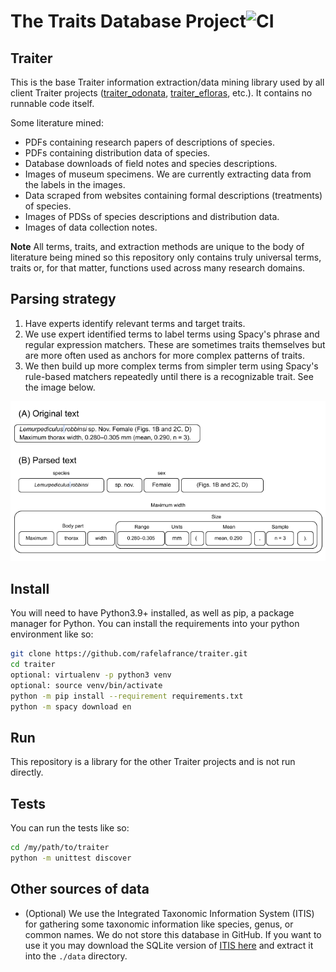 # The Traits Database Project![CI](https://github.com/rafelafrance/traiter/workflows/CI/badge.svg)

## Traiter
This is the base Traiter information extraction/data mining library used by all client Traiter projects ([traiter_odonata](https://github.com/rafelafrance/traiter_odonata), [traiter_efloras](https://github.com/rafelafrance/traiter_efloras), etc.). It contains no runnable code itself.

Some literature mined:
- PDFs containing research papers of descriptions of species.
- PDFs containing distribution data of species.
- Database downloads of field notes and species descriptions.
- Images of museum specimens. We are currently extracting data from the labels in the images.
- Data scraped from websites containing formal descriptions (treatments) of species.
- Images of PDSs of species descriptions and distribution data.
- Images of data collection notes.

**Note** All terms, traits, and extraction methods are unique to the body of literature being mined so this repository only contains truly universal terms, traits or, for that matter, functions used across many research domains.

## Parsing strategy
1. Have experts identify relevant terms and target traits.
1. We use expert identified terms to label terms using Spacy's phrase and regular expression matchers. These are sometimes traits themselves but are more often used as anchors for more complex patterns of traits.
1. We then build up more complex terms from simpler term using Spacy's rule-based matchers repeatedly until there is a recognizable trait. See the image below.

![parsing example](assets/anoplura_rules.png)

## Install
You will need to have Python3.9+ installed, as well as pip, a package manager for Python. You can install the requirements into your python environment like so:
```bash
git clone https://github.com/rafelafrance/traiter.git
cd traiter
optional: virtualenv -p python3 venv
optional: source venv/bin/activate
python -m pip install --requirement requirements.txt
python -m spacy download en
```

## Run
This repository is a library for the other Traiter projects and is not run directly.

## Tests
You can run the tests like so:
```bash
cd /my/path/to/traiter
python -m unittest discover
```

## Other sources of data
- (Optional) We use the Integrated Taxonomic Information System (ITIS) for gathering some taxonomic information like species, genus, or common names. We do not store this database in GitHub. If you want to use it you may download the SQLite version of [ITIS here](https://www.itis.gov/downloads/index.html) and extract it into the `./data` directory.
